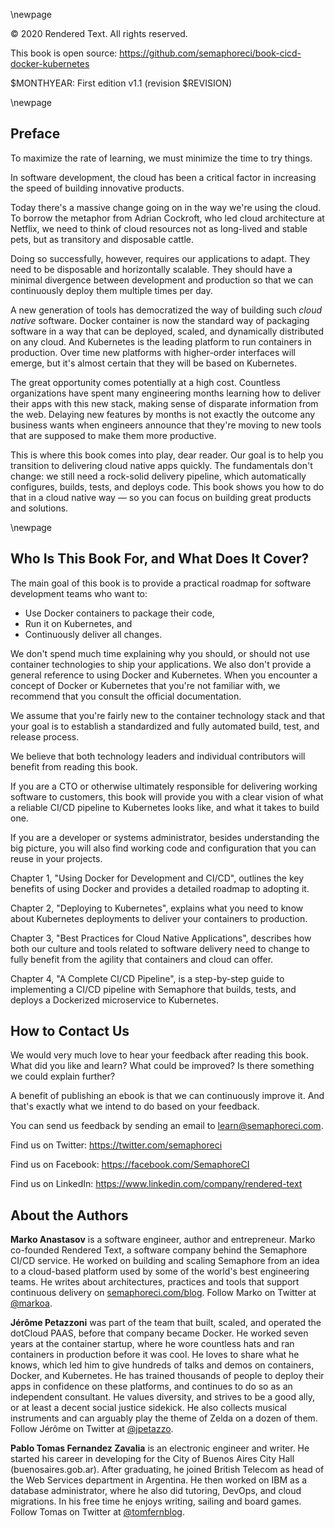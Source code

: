 \newpage

© 2020 Rendered Text. All rights reserved.

This book is open source:
<https://github.com/semaphoreci/book-cicd-docker-kubernetes>

$MONTHYEAR: First edition v1.1 (revision $REVISION)

\newpage

## Preface

To maximize the rate of learning, we must minimize the time to try things.

In software development, the cloud has been a critical factor in increasing the speed of building innovative products.

Today there's a massive change going on in the way we're using the cloud. To borrow the metaphor from Adrian Cockroft, who led cloud architecture at Netflix, we need to think of cloud resources not as long-lived and stable pets, but as transitory and disposable cattle.

Doing so successfully, however, requires our applications to adapt. They need to be disposable and horizontally scalable. They should have a minimal divergence between development and production so that we can continuously deploy them multiple times per day.

A new generation of tools has democratized the way of building such *cloud native* software. Docker container is now the standard way of packaging software in a way that can be deployed, scaled, and dynamically distributed on any cloud. And Kubernetes is the leading platform to run containers in production. Over time new platforms with higher-order interfaces will emerge, but it's almost certain that they will be based on Kubernetes.

The great opportunity comes potentially at a high cost. Countless organizations have spent many engineering months learning how to deliver their apps with this new stack, making sense of disparate information from the web. Delaying new features by months is not exactly the outcome any business wants when engineers announce that they're moving to new tools that are supposed to make them more productive.

This is where this book comes into play, dear reader. Our goal is to help you transition to delivering cloud native apps quickly. The fundamentals don't change: we still need a rock-solid delivery pipeline, which automatically configures, builds, tests, and deploys code. This book shows you how to do that in a cloud native way — so you can focus on building great products and solutions.

\newpage

## Who Is This Book For, and What Does It Cover?

The main goal of this book is to provide a practical roadmap for software development teams who want to:

- Use Docker containers to package their code,
- Run it on Kubernetes, and
- Continuously deliver all changes.

We don't spend much time explaining why you should, or should not use container technologies to ship your applications. We also don't provide a general reference to using Docker and Kubernetes. When you encounter a concept of Docker or Kubernetes that you're not familiar with, we recommend that you consult the official documentation.

We assume that you're fairly new to the container technology stack and that your goal is to establish a standardized and fully automated build, test, and release process.

We believe that both technology leaders and individual contributors will benefit from reading this book.

If you are a CTO or otherwise ultimately responsible for delivering working software to customers, this book will provide you with a clear vision of what a reliable CI/CD pipeline to Kubernetes looks like, and what it takes to build one.

If you are a developer or systems administrator, besides understanding the big picture, you will also find working code and configuration that you can reuse in your projects.

Chapter 1, "Using Docker for Development and CI/CD", outlines the key benefits of using Docker and provides a detailed roadmap to adopting it.

Chapter 2, "Deploying to Kubernetes", explains what you need to know about Kubernetes deployments to deliver your containers to production.

Chapter 3, "Best Practices for Cloud Native Applications", describes how both our culture and tools related to software delivery need to change to fully benefit from the agility that containers and cloud can offer.

Chapter 4, "A Complete CI/CD Pipeline", is a step-by-step guide to implementing a CI/CD pipeline with Semaphore that builds, tests, and deploys a Dockerized microservice to Kubernetes.

## How to Contact Us

We would very much love to hear your feedback after reading this book. What did you like and learn? What could be improved? Is there something we could explain further?

A benefit of publishing an ebook is that we can continuously improve it. And that's exactly what we intend to do based on your feedback.

You can send us feedback by sending an email to <learn@semaphoreci.com>.

Find us on Twitter: <https://twitter.com/semaphoreci>

Find us on Facebook: <https://facebook.com/SemaphoreCI>

Find us on LinkedIn: <https://www.linkedin.com/company/rendered-text>

## About the Authors

**Marko Anastasov** is a software engineer, author and entrepreneur. Marko co-founded Rendered Text, a software company behind the Semaphore CI/CD service. He worked on building and scaling Semaphore from an idea to a cloud-based platform used by some of the world's best engineering teams. He writes about architectures, practices and tools that support continuous delivery on [semaphoreci.com/blog](https://semaphoreci.com/blog/?utm_source=ebook&utm_medium=pdf&utm_campaign=cicd-docker-kubernetes-semaphore). Follow Marko on Twitter at [\@markoa](https://twitter.com/markoa).

**Jérôme Petazzoni** was part of the team that built, scaled, and operated the dotCloud PAAS, before that company became Docker. He worked seven years at the container startup, where he wore countless hats and ran containers in production before it was cool. He loves to share what he knows, which led him to give hundreds of talks and demos on containers, Docker, and Kubernetes. He has trained thousands of people to deploy their apps in confidence on these platforms, and continues to do so as an independent consultant. He values diversity, and strives to be a good ally, or at least a decent social justice sidekick. He also collects musical instruments and can arguably play the theme of Zelda on a dozen of them. Follow Jérôme on Twitter at [\@jpetazzo](https://twitter.com/jpetazzo).

**Pablo Tomas Fernandez Zavalia** is an electronic engineer and writer. He started his career in developing for the City of Buenos Aires City Hall (buenosaires.gob.ar). After graduating, he joined British Telecom as head of the Web Services department in Argentina. He then worked on IBM as a database administrator, where he also did tutoring, DevOps, and cloud migrations. In his free time he enjoys writing, sailing and board games. Follow Tomas on Twitter at [\@tomfernblog](https://twitter.com/tomfernblog).
